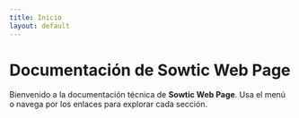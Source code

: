 ```yaml
---
title: Inicio
layout: default
---
```

# Documentación de Sowtic Web Page

Bienvenido a la documentación técnica de **Sowtic Web Page**. Usa el menú o navega por los enlaces para explorar cada sección.
